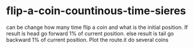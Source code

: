# flip-a-coin-countinous-time-sieres
can be change how many time flip a coin and what is the initial position. If result is head go forward 1% of current position. else result is tail go backward 1% of current position. Plot the route.it do several coins
